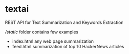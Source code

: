 # textai
REST API for Text Summarization and Keywords Extraction

*/static* folder contains few examples 
- index.html any web page summarization
- feed.html summarization of top 10 HackerNews articles

